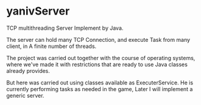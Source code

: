 # yanivServer

TCP multithreading Server Implement by Java.

The server can hold many TCP Connection, and execute Task from many client, in A finite number of threads.

The project was carried out together with the course of operating systems, where we've made it with restrictions that are ready to use Java classes already provides.

But here was carried out using classes available as ExecuterService.
He is currently performing tasks as needed in the game,
Later I will implement a generic server.

